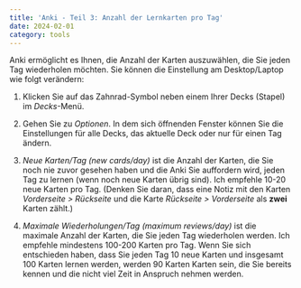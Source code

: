 ```yaml
---
title: 'Anki - Teil 3: Anzahl der Lernkarten pro Tag'
date: 2024-02-01
category: tools
---
```


Anki ermöglicht es Ihnen, die Anzahl der Karten auszuwählen, die Sie jeden Tag
wiederholen möchten. Sie können die Einstellung am Desktop/Laptop wie folgt
verändern:

1. Klicken Sie auf das Zahnrad-Symbol neben einem Ihrer Decks (Stapel) im
   *Decks*-Menü.

2. Gehen Sie zu *Optionen*. In dem sich öffnenden Fenster können Sie die
   Einstellungen für alle Decks, das aktuelle Deck oder nur für einen Tag
   ändern.

3. *Neue Karten/Tag (new cards/day)* ist die Anzahl der Karten, die Sie noch
   nie zuvor gesehen haben und die Anki Sie auffordern wird, jeden Tag zu
   lernen (wenn noch neue Karten übrig sind). Ich empfehle 10-20 neue Karten
   pro Tag. (Denken Sie daran, dass eine Notiz mit den Karten *Vorderseite >
   Rückseite* und die Karte *Rückseite > Vorderseite* als **zwei** Karten
   zählt.)

4. *Maximale Wiederholungen/Tag (maximum reviews/day)* ist die maximale Anzahl
   der Karten, die Sie jeden Tag wiederholen werden. Ich empfehle mindestens
   100-200 Karten pro Tag. Wenn Sie sich entschieden haben, dass Sie jeden Tag
   10 neue Karten und insgesamt 100 Karten lernen werden, werden 90 Karten
   Karten sein, die Sie bereits kennen und die nicht viel Zeit in Anspruch
   nehmen werden.
